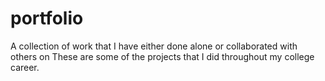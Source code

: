 # portfolio
A collection of work that I have either done alone or collaborated with others on
These are some of the projects that I did throughout my college career.
